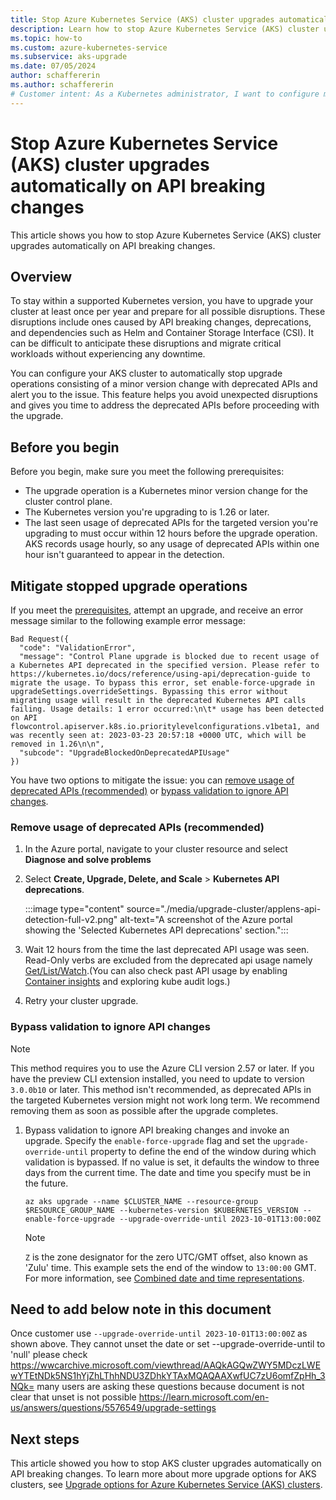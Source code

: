 ```yaml
---
title: Stop Azure Kubernetes Service (AKS) cluster upgrades automatically on API breaking changes
description: Learn how to stop Azure Kubernetes Service (AKS) cluster upgrades automatically on API breaking changes.
ms.topic: how-to
ms.custom: azure-kubernetes-service
ms.subservice: aks-upgrade
ms.date: 07/05/2024
author: schaffererin
ms.author: schaffererin
# Customer intent: As a Kubernetes administrator, I want to configure my AKS cluster to automatically halt upgrades during API breaking changes, so that I can prevent disruptions and manage deprecated APIs effectively before upgrading.
---
```


# Stop Azure Kubernetes Service (AKS) cluster upgrades automatically on API breaking changes

This article shows you how to stop Azure Kubernetes Service (AKS) cluster upgrades automatically on API breaking changes.

## Overview

To stay within a supported Kubernetes version, you have to upgrade your cluster at least once per year and prepare for all possible disruptions. These disruptions include ones caused by API breaking changes, deprecations, and dependencies such as Helm and Container Storage Interface (CSI). It can be difficult to anticipate these disruptions and migrate critical workloads without experiencing any downtime.

You can configure your AKS cluster to automatically stop upgrade operations consisting of a minor version change with deprecated APIs and alert you to the issue. This feature helps you avoid unexpected disruptions and gives you time to address the deprecated APIs before proceeding with the upgrade.

## Before you begin

Before you begin, make sure you meet the following prerequisites:

* The upgrade operation is a Kubernetes minor version change for the cluster control plane.
* The Kubernetes version you're upgrading to is 1.26 or later.
* The last seen usage of deprecated APIs for the targeted version you're upgrading to must occur within 12 hours before the upgrade operation. AKS records usage hourly, so any usage of deprecated APIs within one hour isn't guaranteed to appear in the detection.

## Mitigate stopped upgrade operations

If you meet the [prerequisites](#before-you-begin), attempt an upgrade, and receive an error message similar to the following example error message:

```output
Bad Request({
  "code": "ValidationError",
  "message": "Control Plane upgrade is blocked due to recent usage of a Kubernetes API deprecated in the specified version. Please refer to https://kubernetes.io/docs/reference/using-api/deprecation-guide to migrate the usage. To bypass this error, set enable-force-upgrade in upgradeSettings.overrideSettings. Bypassing this error without migrating usage will result in the deprecated Kubernetes API calls failing. Usage details: 1 error occurred:\n\t* usage has been detected on API flowcontrol.apiserver.k8s.io.prioritylevelconfigurations.v1beta1, and was recently seen at: 2023-03-23 20:57:18 +0000 UTC, which will be removed in 1.26\n\n",
  "subcode": "UpgradeBlockedOnDeprecatedAPIUsage"
})
```

You have two options to mitigate the issue: you can [remove usage of deprecated APIs (recommended)](#remove-usage-of-deprecated-apis-recommended) or [bypass validation to ignore API changes](#bypass-validation-to-ignore-api-changes).

### Remove usage of deprecated APIs (recommended)

1. In the Azure portal, navigate to your cluster resource and select **Diagnose and solve problems**
2. Select **Create, Upgrade, Delete, and Scale** > **Kubernetes API deprecations**.

    :::image type="content" source="./media/upgrade-cluster/applens-api-detection-full-v2.png" alt-text="A screenshot of the Azure portal showing the 'Selected Kubernetes API deprecations' section.":::

3. Wait 12 hours from the time the last deprecated API usage was seen. Read-Only verbs are excluded from the deprecated api usage namely [Get/List/Watch][k8s-api].(You can also check past API usage by enabling [Container insights][container-insights] and exploring kube audit logs.)
4. Retry your cluster upgrade.

### Bypass validation to ignore API changes

> [!NOTE]
> This method requires you to use the Azure CLI version 2.57 or later. If you have the preview CLI extension installed, you need to update to version `3.0.0b10` or later. This method isn't recommended, as deprecated APIs in the targeted Kubernetes version might not work long term. We recommend removing them as soon as possible after the upgrade completes.

1. Bypass validation to ignore API breaking changes and invoke an upgrade. Specify the `enable-force-upgrade` flag and set the `upgrade-override-until` property to define the end of the window during which validation is bypassed. If no value is set, it defaults the window to three days from the current time. The date and time you specify must be in the future.

    ```azurecli-interactive
    az aks upgrade --name $CLUSTER_NAME --resource-group $RESOURCE_GROUP_NAME --kubernetes-version $KUBERNETES_VERSION --enable-force-upgrade --upgrade-override-until 2023-10-01T13:00:00Z
    ```
    > [!NOTE]
    > `Z` is the zone designator for the zero UTC/GMT offset, also known as 'Zulu' time. This example sets the end of the window to `13:00:00` GMT. For more information, see [Combined date and time representations](https://wikipedia.org/wiki/ISO_8601#Combined_date_and_time_representations).

## Need to add below note in this document ##
Once customer use ```--upgrade-override-until 2023-10-01T13:00:00Z``` as shown above. They cannot unset the date or set --upgrade-override-until to 'null' please check https://wwcarchive.microsoft.com/viewthread/AAQkAGQwZWY5MDczLWEwYTEtNDk5NS1hYjZhLThhNDU3ZDhkYTAxMQAQAAXwfUC7zU6omfZpHh_3NQk= many users are asking these questions because document is not clear that unset is not possible https://learn.microsoft.com/en-us/answers/questions/5576549/upgrade-settings

## Next steps

This article showed you how to stop AKS cluster upgrades automatically on API breaking changes. To learn more about more upgrade options for AKS clusters, see [Upgrade options for Azure Kubernetes Service (AKS) clusters](./upgrade-cluster.md).

<!-- LINKS - external -->
[k8s-api]: https://kubernetes.io/docs/reference/using-api/api-concepts/

<!-- LINKS - internal -->
[az-aks-update]: /cli/azure/aks#az_aks_update
[az-aks-upgrade]: /cli/azure/aks#az_aks_upgrade
[container-insights]:/azure/azure-monitor/containers/container-insights-log-query#resource-logs
